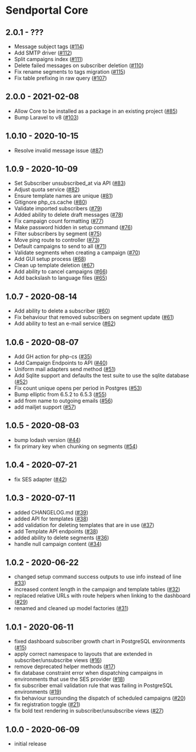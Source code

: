# Sendportal Core

## 2.0.1 - ???

- Message subject tags ([#114](https://github.com/mettle/sendportal-core/pull/114))
- Add SMTP driver ([#112](https://github.com/mettle/sendportal-core/pull/112))
- Split campaigns index ([#111](https://github.com/mettle/sendportal-core/pull/111))
- Delete failed messages on subscriber deletion ([#110](https://github.com/mettle/sendportal-core/pull/110))
- Fix rename segments to tags migration ([#115](https://github.com/mettle/sendportal-core/pull/115))
- Fix table prefixing in raw query ([#107](https://github.com/mettle/sendportal-core/pull/107))

## 2.0.0 - 2021-02-08

- Allow Core to be installed as a package in an existing project ([#85](https://github.com/mettle/sendportal-core/pull/85))
- Bump Laravel to v8 ([#103](https://github.com/mettle/sendportal-core/pull/103))

## 1.0.10 - 2020-10-15

- Resolve invalid message issue ([#87](https://github.com/mettle/sendportal-core/pull/87))

## 1.0.9 - 2020-10-09

- Set Subscriber unsubscribed_at via API ([#83](https://github.com/mettle/sendportal-core/pull/83))
- Adjust quota service ([#82](https://github.com/mettle/sendportal-core/pull/82))
- Ensure template names are unique ([#81](https://github.com/mettle/sendportal-core/pull/81))
- Gitignore php_cs.cache ([#80](https://github.com/mettle/sendportal-core/pull/80))
- Validate imported subscribers ([#79](https://github.com/mettle/sendportal-core/pull/79))
- Added ability to delete draft messages ([#78](https://github.com/mettle/sendportal-core/pull/78))
- Fix campaign count formatting ([#77](https://github.com/mettle/sendportal-core/pull/77))
- Make password hidden in setup command ([#76](https://github.com/mettle/sendportal-core/pull/76))
- Filter subscribers by segment ([#75](https://github.com/mettle/sendportal-core/pull/75))
- Move ping route to controller ([#73](https://github.com/mettle/sendportal-core/pull/73))
- Default campaigns to send to all ([#71](https://github.com/mettle/sendportal-core/pull/71))
- Validate segments when creating a campaign ([#70](https://github.com/mettle/sendportal-core/pull/70))
- Add GUI setup process ([#68](https://github.com/mettle/sendportal-core/pull/68))
- Clean up template deletion ([#67](https://github.com/mettle/sendportal-core/pull/67))
- Add ability to cancel campaigns ([#66](https://github.com/mettle/sendportal-core/pull/66))
- Add backslash to language files ([#65](https://github.com/mettle/sendportal-core/pull/65))

## 1.0.7 - 2020-08-14

- Add ability to delete a subscriber ([#60](https://github.com/mettle/sendportal-core/pull/60))
- Fix behaviour that removed subscribers on segment update ([#61](https://github.com/mettle/sendportal-core/pull/61))
- Add ability to test an e-mail service ([#62](https://github.com/mettle/sendportal-core/pull/62))

## 1.0.6 - 2020-08-07

- Add GH action for php-cs ([#35](https://github.com/mettle/sendportal-core/pull/35))
- Add Campaign Endpoints to API ([#40](https://github.com/mettle/sendportal-core/pull/40))
- Uniform mail adapters send method ([#51](https://github.com/mettle/sendportal-core/pull/51))
- Add Sqlite support and defaults the test suite to use the sqlite database ([#52](https://github.com/mettle/sendportal-core/pull/52))
- Fix count unique opens per period in Postgres ([#53](https://github.com/mettle/sendportal-core/pull/53))
- Bump elliptic from 6.5.2 to 6.5.3 ([#55](https://github.com/mettle/sendportal-core/pull/55))
- add from name to outgoing emails ([#56](https://github.com/mettle/sendportal-core/pull/56))
- add mailjet support ([#57](https://github.com/mettle/sendportal-core/pull/57))

## 1.0.5 - 2020-08-03

- bump lodash version ([#44](https://github.com/mettle/sendportal-core/pull/44))
- fix primary key when chunking on segments ([#54](https://github.com/mettle/sendportal-core/pull/54))

## 1.0.4 - 2020-07-21

- fix SES adapter ([#42](https://github.com/mettle/sendportal-core/pull/42))

## 1.0.3 - 2020-07-11

- added CHANGELOG.md ([#39](https://github.com/mettle/sendportal-core/pull/39))
- added API for templates ([#38](https://github.com/mettle/sendportal-core/pull/38))
- add validation for deleting templates that are in use ([#37](https://github.com/mettle/sendportal-core/pull/37))
- add Template API endpoints ([#38](https://github.com/mettle/sendportal-core/pull/38))
- added ability to delete segments ([#36](https://github.com/mettle/sendportal-core/pull/36))
- handle null campaign content ([#34](https://github.com/mettle/sendportal-core/pull/34))

## 1.0.2 - 2020-06-22

- changed setup command success outputs to use info instead of line [#33](https://github.com/mettle/sendportal-core/pull/33))
- increased content length in the campaign and template tables ([#32](https://github.com/mettle/sendportal-core/pull/32))
- replaced relative URLs with route helpers when linking to the dashboard ([#29](https://github.com/mettle/sendportal-core/pull/29))
- renamed and cleaned up model factories ([#31](https://github.com/mettle/sendportal-core/pull/31))

## 1.0.1 - 2020-06-11

- fixed dashboard subscriber growth chart in PostgreSQL environments ([#15](https://github.com/mettle/sendportal-core/pull/15))
- apply correct namespace to layouts that are extended in subscriber/unsubscribe views ([#16](https://github.com/mettle/sendportal-core/pull/16))
- remove deprecated helper methods ([#17](https://github.com/mettle/sendportal-core/pull/17))
- fix database constraint error when dispatching campaigns in environments that use the SES provider ([#18](https://github.com/mettle/sendportal-core/pull/18))
- fix subscriber email validation rule that was failing in PostgreSQL environments ([#19](https://github.com/mettle/sendportal-core/pull/19))
- fix behaviour surrounding the dispatch of scheduled campaigns ([#20](https://github.com/mettle/sendportal-core/pull/20))
- fix registration toggle ([#21](https://github.com/mettle/sendportal-core/pull/21))
- fix bold text rendering in subscriber/unsubscribe views ([#27](https://github.com/mettle/sendportal-core/pull/27))

## 1.0.0 - 2020-06-09

- initial release
